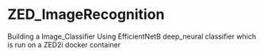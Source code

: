 # ZED_ImageRecognition
Building a Image_Classifier Using EfficientNetB deep_neural classifier which is run on a ZED2i docker container  
